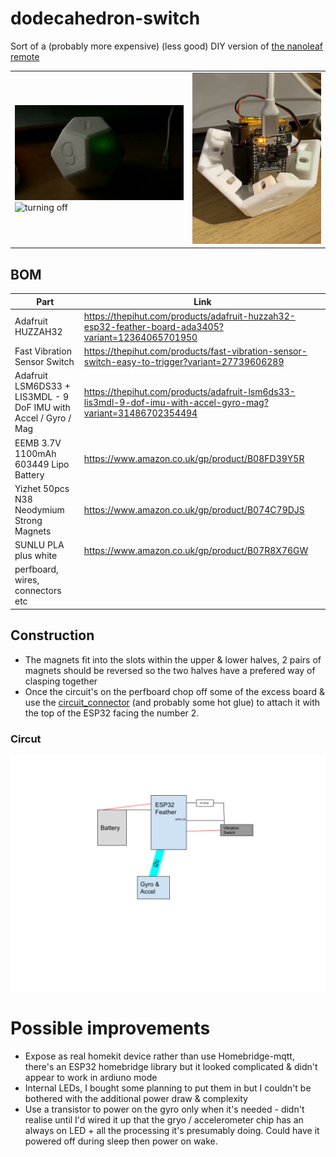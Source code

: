 # dodecahedron-switch
Sort of a (probably more expensive) (less good) DIY version of [the nanoleaf remote](https://www.youtube.com/watch?v=FFnLSsW_xBE)

| | |
| --- | --- |
|![turning on](./readme_assets/on.gif) ![turning off](./readme_assets/off.gif) | ![Charging](./readme_assets/charging.jpeg) |
## BOM

| Part | Link |
|--|--|
| Adafruit HUZZAH32 | https://thepihut.com/products/adafruit-huzzah32-esp32-feather-board-ada3405?variant=12364065701950 |
|Fast Vibration Sensor Switch| https://thepihut.com/products/fast-vibration-sensor-switch-easy-to-trigger?variant=27739606289 |
| Adafruit LSM6DS33 + LIS3MDL - 9 DoF IMU with Accel / Gyro / Mag | https://thepihut.com/products/adafruit-lsm6ds33-lis3mdl-9-dof-imu-with-accel-gyro-mag?variant=31486702354494 |
| EEMB 3.7V 1100mAh 603449 Lipo Battery | https://www.amazon.co.uk/gp/product/B08FD39Y5R |
|Yizhet 50pcs N38 Neodymium Strong Magnets | https://www.amazon.co.uk/gp/product/B074C79DJS |
| SUNLU PLA plus white | https://www.amazon.co.uk/gp/product/B07R8X76GW |
| perfboard, wires, connectors etc ||

## Construction

- The magnets fit into the slots within the upper & lower halves, 2 pairs of magnets should be reversed so the two halves have a prefered way of clasping together
- Once the circuit's on the perfboard chop off some of the excess board & use the [circuit_connector](./models/circuit_connector.stl) (and probably some hot glue) to attach it with the top of the ESP32 facing the number 2.

### Circut
![The Circuit diagram](./readme_assets/circuit.svg)

# Possible improvements
 - Expose as real homekit device rather than use Homebridge-mqtt, there's an ESP32 homebridge library but it looked complicated & didn't appear to work in ardiuno mode
 - Internal LEDs, I bought some planning to put them in but I couldn't be bothered with the additional power draw & complexity
 - Use a transistor to power on the gyro only when it's needed - didn't realise until I'd wired it up that the gryo / accelerometer chip has an always on LED + all the processing it's presumably doing. Could have it powered off during sleep then power on wake.
